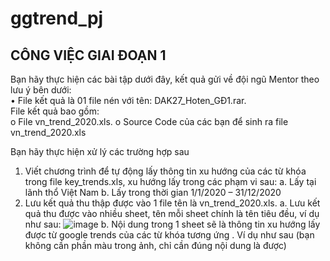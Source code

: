 # ggtrend_pj

## CÔNG VIỆC GIAI ĐOẠN 1

Bạn hãy thực hiện các bài tập dưới đây, kết quả gửi về đội ngũ Mentor theo lưu ý bên dưới:<br>
•	File kết quả là 01 file nén với tên: DAK27_Hoten_GĐ1.rar.<br>
File kết quả bao gồm:<br>
  o	File vn_trend_2020.xls. 
  o	Source Code của các bạn để sinh ra file vn_trend_2020.xls

Bạn hãy thực hiện xử lý các trường hợp sau
1.	Viết chương trình để tự động lấy thông tin xu hướng của các từ khóa trong file key_trends.xls, xu hướng lấy trong các phạm vi sau:
a.	Lấy tại lãnh thổ Việt Nam
b.	Lấy trong thời gian 1/1/2020 – 31/12/2020
2.	Lưu kết quả thu thập được vào 1 file tên là vn_trend_2020.xls.
a.	Lưu kết quả thu được vào nhiều sheet, tên mỗi sheet chính là tên tiêu đều, ví dụ như sau:
 ![image](https://user-images.githubusercontent.com/75520765/135628216-2ac86f5c-f4c8-43bc-8b30-71ce2ced5d5f.png)
b.	Nội dung trong 1 sheet sẽ là thông tin xu hướng lấy được từ google trends của các từ khóa tương ứng . Ví dụ như sau (bạn không cần phần màu trong ảnh, chỉ cần đúng nội dung là được)
 
